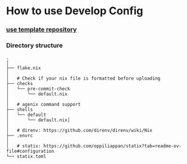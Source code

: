 # How to use Develop Config

### [use template repository](https://docs.github.com/en/repositories/creating-and-managing-repositories/creating-a-repository-from-a-template)


### Directory structure
```
.
│
├── flake.nix
│
│   # Check if your nix file is formatted before uploading
├── checks 
│   └── pre-commit-check
│       └── default.nix
│
│   # agenix command support
├── shells
│   └── default
│       └── default.nix│
│
│   # direnv: https://github.com/direnv/direnv/wiki/Nix
├── .envrc
│
│   # statix: https://github.com/oppiliappan/statix?tab=readme-ov-file#configuration
└── statix.toml 
```
